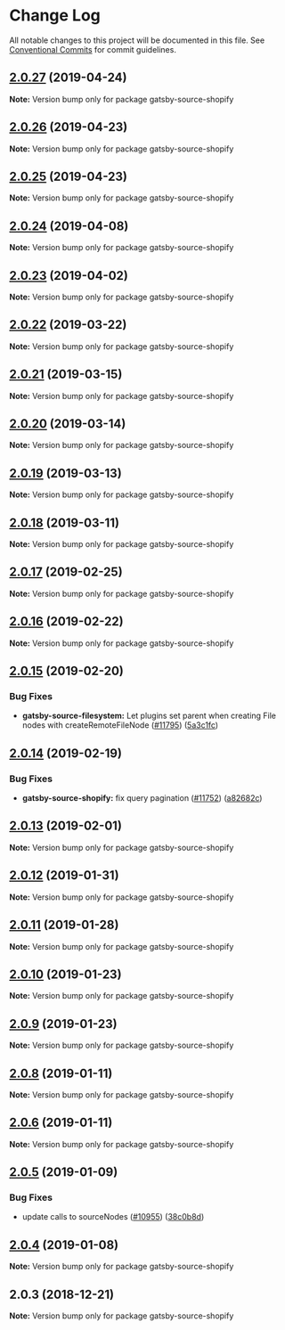 # Change Log

All notable changes to this project will be documented in this file.
See [Conventional Commits](https://conventionalcommits.org) for commit guidelines.

## [2.0.27](https://github.com/gatsbyjs/gatsby/tree/master/packages/gatsby-source-shopify/compare/gatsby-source-shopify@2.0.26...gatsby-source-shopify@2.0.27) (2019-04-24)

**Note:** Version bump only for package gatsby-source-shopify

## [2.0.26](https://github.com/gatsbyjs/gatsby/tree/master/packages/gatsby-source-shopify/compare/gatsby-source-shopify@2.0.25...gatsby-source-shopify@2.0.26) (2019-04-23)

**Note:** Version bump only for package gatsby-source-shopify

## [2.0.25](https://github.com/gatsbyjs/gatsby/tree/master/packages/gatsby-source-shopify/compare/gatsby-source-shopify@2.0.24...gatsby-source-shopify@2.0.25) (2019-04-23)

**Note:** Version bump only for package gatsby-source-shopify

## [2.0.24](https://github.com/gatsbyjs/gatsby/tree/master/packages/gatsby-source-shopify/compare/gatsby-source-shopify@2.0.23...gatsby-source-shopify@2.0.24) (2019-04-08)

**Note:** Version bump only for package gatsby-source-shopify

## [2.0.23](https://github.com/gatsbyjs/gatsby/tree/master/packages/gatsby-source-shopify/compare/gatsby-source-shopify@2.0.22...gatsby-source-shopify@2.0.23) (2019-04-02)

**Note:** Version bump only for package gatsby-source-shopify

## [2.0.22](https://github.com/gatsbyjs/gatsby/tree/master/packages/gatsby-source-shopify/compare/gatsby-source-shopify@2.0.21...gatsby-source-shopify@2.0.22) (2019-03-22)

**Note:** Version bump only for package gatsby-source-shopify

## [2.0.21](https://github.com/gatsbyjs/gatsby/tree/master/packages/gatsby-source-shopify/compare/gatsby-source-shopify@2.0.20...gatsby-source-shopify@2.0.21) (2019-03-15)

**Note:** Version bump only for package gatsby-source-shopify

## [2.0.20](https://github.com/gatsbyjs/gatsby/tree/master/packages/gatsby-source-shopify/compare/gatsby-source-shopify@2.0.19...gatsby-source-shopify@2.0.20) (2019-03-14)

**Note:** Version bump only for package gatsby-source-shopify

## [2.0.19](https://github.com/gatsbyjs/gatsby/tree/master/packages/gatsby-source-shopify/compare/gatsby-source-shopify@2.0.18...gatsby-source-shopify@2.0.19) (2019-03-13)

**Note:** Version bump only for package gatsby-source-shopify

## [2.0.18](https://github.com/gatsbyjs/gatsby/tree/master/packages/gatsby-source-shopify/compare/gatsby-source-shopify@2.0.17...gatsby-source-shopify@2.0.18) (2019-03-11)

**Note:** Version bump only for package gatsby-source-shopify

## [2.0.17](https://github.com/gatsbyjs/gatsby/tree/master/packages/gatsby-source-shopify/compare/gatsby-source-shopify@2.0.16...gatsby-source-shopify@2.0.17) (2019-02-25)

**Note:** Version bump only for package gatsby-source-shopify

## [2.0.16](https://github.com/gatsbyjs/gatsby/tree/master/packages/gatsby-source-shopify/compare/gatsby-source-shopify@2.0.15...gatsby-source-shopify@2.0.16) (2019-02-22)

**Note:** Version bump only for package gatsby-source-shopify

## [2.0.15](https://github.com/gatsbyjs/gatsby/tree/master/packages/gatsby-source-shopify/compare/gatsby-source-shopify@2.0.14...gatsby-source-shopify@2.0.15) (2019-02-20)

### Bug Fixes

- **gatsby-source-filesystem:** Let plugins set parent when creating File nodes with createRemoteFileNode ([#11795](https://github.com/gatsbyjs/gatsby/tree/master/packages/gatsby-source-shopify/issues/11795)) ([5a3c1fc](https://github.com/gatsbyjs/gatsby/tree/master/packages/gatsby-source-shopify/commit/5a3c1fc))

## [2.0.14](https://github.com/gatsbyjs/gatsby/tree/master/packages/gatsby-source-shopify/compare/gatsby-source-shopify@2.0.13...gatsby-source-shopify@2.0.14) (2019-02-19)

### Bug Fixes

- **gatsby-source-shopify:** fix query pagination ([#11752](https://github.com/gatsbyjs/gatsby/tree/master/packages/gatsby-source-shopify/issues/11752)) ([a82682c](https://github.com/gatsbyjs/gatsby/tree/master/packages/gatsby-source-shopify/commit/a82682c))

## [2.0.13](https://github.com/gatsbyjs/gatsby/tree/master/packages/gatsby-source-shopify/compare/gatsby-source-shopify@2.0.12...gatsby-source-shopify@2.0.13) (2019-02-01)

**Note:** Version bump only for package gatsby-source-shopify

## [2.0.12](https://github.com/gatsbyjs/gatsby/tree/master/packages/gatsby-source-shopify/compare/gatsby-source-shopify@2.0.11...gatsby-source-shopify@2.0.12) (2019-01-31)

**Note:** Version bump only for package gatsby-source-shopify

## [2.0.11](https://github.com/gatsbyjs/gatsby/tree/master/packages/gatsby-source-shopify/compare/gatsby-source-shopify@2.0.10...gatsby-source-shopify@2.0.11) (2019-01-28)

**Note:** Version bump only for package gatsby-source-shopify

<a name="2.0.10"></a>

## [2.0.10](https://github.com/gatsbyjs/gatsby/tree/master/packages/gatsby-source-shopify/compare/gatsby-source-shopify@2.0.9...gatsby-source-shopify@2.0.10) (2019-01-23)

**Note:** Version bump only for package gatsby-source-shopify

<a name="2.0.9"></a>

## [2.0.9](https://github.com/gatsbyjs/gatsby/tree/master/packages/gatsby-source-shopify/compare/gatsby-source-shopify@2.0.8...gatsby-source-shopify@2.0.9) (2019-01-23)

**Note:** Version bump only for package gatsby-source-shopify

<a name="2.0.8"></a>

## [2.0.8](https://github.com/gatsbyjs/gatsby/tree/master/packages/gatsby-source-shopify/compare/gatsby-source-shopify@2.0.6...gatsby-source-shopify@2.0.8) (2019-01-11)

**Note:** Version bump only for package gatsby-source-shopify

<a name="2.0.6"></a>

## [2.0.6](https://github.com/gatsbyjs/gatsby/tree/master/packages/gatsby-source-shopify/compare/gatsby-source-shopify@2.0.5...gatsby-source-shopify@2.0.6) (2019-01-11)

**Note:** Version bump only for package gatsby-source-shopify

<a name="2.0.5"></a>

## [2.0.5](https://github.com/gatsbyjs/gatsby/tree/master/packages/gatsby-source-shopify/compare/gatsby-source-shopify@2.0.4...gatsby-source-shopify@2.0.5) (2019-01-09)

### Bug Fixes

- update calls to sourceNodes ([#10955](https://github.com/gatsbyjs/gatsby/tree/master/packages/gatsby-source-shopify/issues/10955)) ([38c0b8d](https://github.com/gatsbyjs/gatsby/tree/master/packages/gatsby-source-shopify/commit/38c0b8d))

<a name="2.0.4"></a>

## [2.0.4](https://github.com/gatsbyjs/gatsby/tree/master/packages/gatsby-source-shopify/compare/gatsby-source-shopify@2.0.3...gatsby-source-shopify@2.0.4) (2019-01-08)

**Note:** Version bump only for package gatsby-source-shopify

<a name="2.0.3"></a>

## 2.0.3 (2018-12-21)

**Note:** Version bump only for package gatsby-source-shopify
